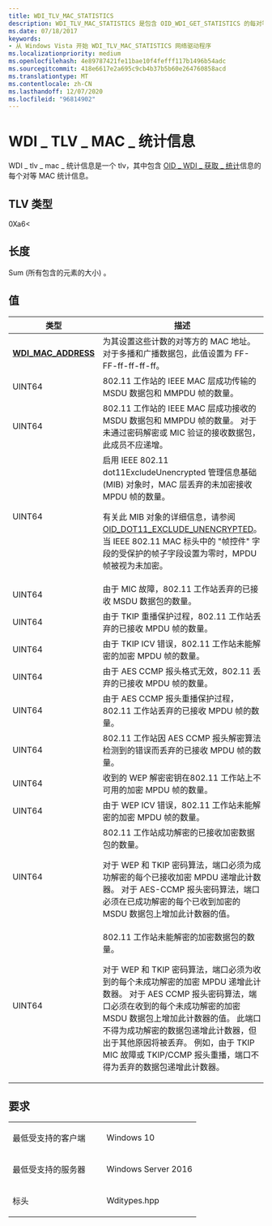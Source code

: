 ```yaml
---
title: WDI_TLV_MAC_STATISTICS
description: WDI_TLV_MAC_STATISTICS 是包含 OID_WDI_GET_STATISTICS 的每对等 MAC 统计信息的 TLV。
ms.date: 07/18/2017
keywords:
- 从 Windows Vista 开始 WDI_TLV_MAC_STATISTICS 网络驱动程序
ms.localizationpriority: medium
ms.openlocfilehash: 4e89787421fe11bae10f4fefff117b1496b54adc
ms.sourcegitcommit: 418e6617e2a695c9cb4b37b5b60e264760858acd
ms.translationtype: MT
ms.contentlocale: zh-CN
ms.lasthandoff: 12/07/2020
ms.locfileid: "96814902"
---
```

# <a name="wdi_tlv_mac_statistics"></a>WDI \_ TLV \_ MAC \_ 统计信息


WDI \_ tlv \_ mac \_ 统计信息是一个 tlv，其中包含 [OID \_ WDI \_ 获取 \_ 统计](./oid-wdi-get-statistics.md)信息的每个对等 MAC 统计信息。

## <a name="tlv-type"></a>TLV 类型


0Xa6<

## <a name="length"></a>长度


Sum (所有包含的元素的大小) 。

## <a name="values"></a>值


<table>
<colgroup>
<col width="50%" />
<col width="50%" />
</colgroup>
<thead>
<tr class="header">
<th>类型</th>
<th>描述</th>
</tr>
</thead>
<tbody>
<tr class="odd">
<td><a href="/windows-hardware/drivers/ddi/dot11wdi/ns-dot11wdi-_wdi_mac_address" data-raw-source="[&lt;strong&gt;WDI_MAC_ADDRESS&lt;/strong&gt;](/windows-hardware/drivers/ddi/dot11wdi/ns-dot11wdi-_wdi_mac_address)"><strong>WDI_MAC_ADDRESS</strong></a></td>
<td>为其设置这些计数的对等方的 MAC 地址。 对于多播和广播数据包，此值设置为 FF-FF-ff-ff-ff-ff。</td>
</tr>
<tr class="even">
<td>UINT64</td>
<td>802.11 工作站的 IEEE MAC 层成功传输的 MSDU 数据包和 MMPDU 帧的数量。</td>
</tr>
<tr class="odd">
<td>UINT64</td>
<td>802.11 工作站的 IEEE MAC 层成功接收的 MSDU 数据包和 MMPDU 帧的数量。 对于未通过密码解密或 MIC 验证的接收数据包，此成员不应递增。</td>
</tr>
<tr class="even">
<td>UINT64</td>
<td>启用 IEEE 802.11 dot11ExcludeUnencrypted 管理信息基础 (MIB) 对象时，MAC 层丢弃的未加密接收 MPDU 帧的数量。
<p>有关此 MIB 对象的详细信息，请参阅 <a href="/windows-hardware/drivers/network/oid-dot11-exclude-unencrypted" data-raw-source="[OID_DOT11_EXCLUDE_UNENCRYPTED](/previous-versions/windows/hardware/wireless/oid-dot11-exclude-unencrypted)">OID_DOT11_EXCLUDE_UNENCRYPTED</a>。 当 IEEE 802.11 MAC 标头中的 "帧控件" 字段的受保护的帧子字段设置为零时，MPDU 帧被视为未加密。</p></td>
</tr>
<tr class="odd">
<td>UINT64</td>
<td>由于 MIC 故障，802.11 工作站丢弃的已接收 MSDU 数据包的数量。</td>
</tr>
<tr class="even">
<td>UINT64</td>
<td>由于 TKIP 重播保护过程，802.11 工作站丢弃的已接收 MPDU 帧的数量。</td>
</tr>
<tr class="odd">
<td>UINT64</td>
<td>由于 TKIP ICV 错误，802.11 工作站未能解密的加密 MPDU 帧的数量。</td>
</tr>
<tr class="even">
<td>UINT64</td>
<td>由于 AES CCMP 报头格式无效，802.11 丢弃的已接收 MPDU 帧的数量。</td>
</tr>
<tr class="odd">
<td>UINT64</td>
<td>由于 AES CCMP 报头重播保护过程，802.11 工作站丢弃的已接收 MPDU 帧的数量。</td>
</tr>
<tr class="even">
<td>UINT64</td>
<td>802.11 工作站因 AES CCMP 报头解密算法检测到的错误而丢弃的已接收 MPDU 帧的数量。</td>
</tr>
<tr class="odd">
<td>UINT64</td>
<td>收到的 WEP 解密密钥在802.11 工作站上不可用的加密 MPDU 帧的数量。</td>
</tr>
<tr class="even">
<td>UINT64</td>
<td>由于 WEP ICV 错误，802.11 工作站未能解密的加密 MPDU 帧的数量。</td>
</tr>
<tr class="odd">
<td>UINT64</td>
<td>802.11 工作站成功解密的已接收加密数据包的数量。
<p>对于 WEP 和 TKIP 密码算法，端口必须为成功解密的每个已接收加密 MPDU 递增此计数器。 对于 AES-CCMP 报头密码算法，端口必须在已成功解密的每个已收到加密的 MSDU 数据包上增加此计数器的值。</p></td>
</tr>
<tr class="even">
<td>UINT64</td>
<td>802.11 工作站未能解密的加密数据包的数量。
<p>对于 WEP 和 TKIP 密码算法，端口必须为收到的每个未成功解密的加密 MPDU 递增此计数器。 对于 AES CCMP 报头密码算法，端口必须在收到的每个未成功解密的加密 MSDU 数据包上增加此计数器的值。 此端口不得为成功解密的数据包递增此计数器，但出于其他原因将被丢弃。 例如，由于 TKIP MIC 故障或 TKIP/CCMP 报头重播，端口不得为丢弃的数据包递增此计数器。</p></td>
</tr>
</tbody>
</table>

 

<a name="requirements"></a>要求
------------

<table>
<colgroup>
<col width="50%" />
<col width="50%" />
</colgroup>
<tbody>
<tr class="odd">
<td><p>最低受支持的客户端</p></td>
<td><p>Windows 10</p></td>
</tr>
<tr class="even">
<td><p>最低受支持的服务器</p></td>
<td><p>Windows Server 2016</p></td>
</tr>
<tr class="odd">
<td><p>标头</p></td>
<td>Wditypes.hpp</td>
</tr>
</tbody>
</table>

